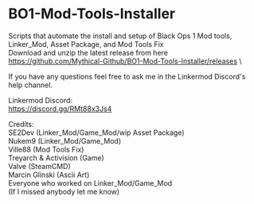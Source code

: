 # BO1-Mod-Tools-Installer
Scripts that automate the install and setup of Black Ops 1 Mod tools, Linker_Mod, Asset Package, and Mod Tools Fix\
Download and unzip the latest release from here https://github.com/Mythical-Github/BO1-Mod-Tools-Installer/releases \

If you have any questions feel free to ask me in the Linkermod Discord's help channel.

Linkermod Discord:\
https://discord.gg/RMt88x3Js4

Credits:\
SE2Dev (Linker_Mod/Game_Mod/wip Asset Package)\
Nukem9 (Linker_Mod/Game_Mod)\
Ville88 (Mod Tools Fix)\
Treyarch & Activision (Game)\
Valve (SteamCMD)\
Marcin Glinski (Ascii Art)\
Everyone who worked on Linker_Mod/Game_Mod\
(If I missed anybody let me know)
